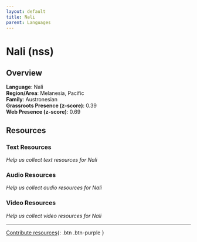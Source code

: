 ```yaml
---
layout: default
title: Nali
parent: Languages
---
```


# Nali (nss)

## Overview

**Language**: Nali  
**Region/Area**: Melanesia, Pacific  
**Family**: Austronesian  
**Grassroots Presence (z-score)**: 0.39  
**Web Presence (z-score)**: 0.69  

## Resources

### Text Resources
*Help us collect text resources for Nali*

### Audio Resources
*Help us collect audio resources for Nali*

### Video Resources
*Help us collect video resources for Nali*

---

[Contribute resources](https://forms.office.com/e/1SfLJx3u1r){: .btn .btn-purple }
